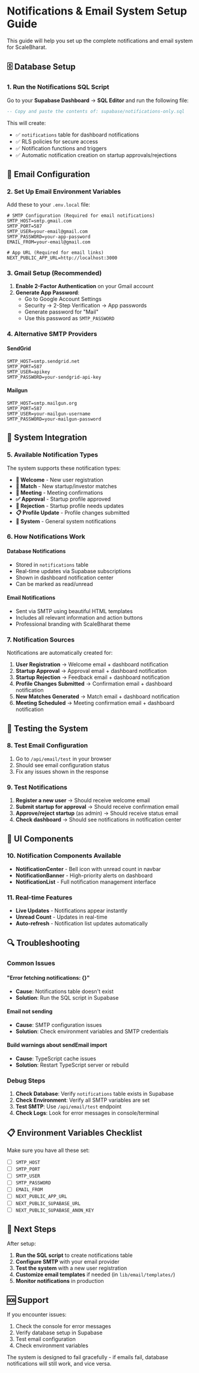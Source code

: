 # Notifications & Email System Setup Guide

This guide will help you set up the complete notifications and email system for ScaleBharat.

## 🗄️ Database Setup

### 1. Run the Notifications SQL Script

Go to your **Supabase Dashboard** → **SQL Editor** and run the following file:

```sql
-- Copy and paste the contents of: supabase/notifications-only.sql
```

This will create:
- ✅ `notifications` table for dashboard notifications
- ✅ RLS policies for secure access
- ✅ Notification functions and triggers
- ✅ Automatic notification creation on startup approvals/rejections

## 📧 Email Configuration

### 2. Set Up Email Environment Variables

Add these to your `.env.local` file:

```env
# SMTP Configuration (Required for email notifications)
SMTP_HOST=smtp.gmail.com
SMTP_PORT=587
SMTP_USER=your-email@gmail.com
SMTP_PASSWORD=your-app-password
EMAIL_FROM=your-email@gmail.com

# App URL (Required for email links)
NEXT_PUBLIC_APP_URL=http://localhost:3000
```

### 3. Gmail Setup (Recommended)

1. **Enable 2-Factor Authentication** on your Gmail account
2. **Generate App Password**:
   - Go to Google Account Settings
   - Security → 2-Step Verification → App passwords
   - Generate password for "Mail"
   - Use this password as `SMTP_PASSWORD`

### 4. Alternative SMTP Providers

#### SendGrid
```env
SMTP_HOST=smtp.sendgrid.net
SMTP_PORT=587
SMTP_USER=apikey
SMTP_PASSWORD=your-sendgrid-api-key
```

#### Mailgun
```env
SMTP_HOST=smtp.mailgun.org
SMTP_PORT=587
SMTP_USER=your-mailgun-username
SMTP_PASSWORD=your-mailgun-password
```

## 🔧 System Integration

### 5. Available Notification Types

The system supports these notification types:

- **🎉 Welcome** - New user registration
- **🎯 Match** - New startup/investor matches
- **📅 Meeting** - Meeting confirmations
- **✅ Approval** - Startup profile approved
- **📝 Rejection** - Startup profile needs updates
- **📋 Profile Update** - Profile changes submitted
- **🔔 System** - General system notifications

### 6. How Notifications Work

#### Database Notifications
- Stored in `notifications` table
- Real-time updates via Supabase subscriptions
- Shown in dashboard notification center
- Can be marked as read/unread

#### Email Notifications
- Sent via SMTP using beautiful HTML templates
- Includes all relevant information and action buttons
- Professional branding with ScaleBharat theme

### 7. Notification Sources

Notifications are automatically created for:

1. **User Registration** → Welcome email + dashboard notification
2. **Startup Approval** → Approval email + dashboard notification
3. **Startup Rejection** → Feedback email + dashboard notification
4. **Profile Changes Submitted** → Confirmation email + dashboard notification
5. **New Matches Generated** → Match email + dashboard notification
6. **Meeting Scheduled** → Meeting confirmation email + dashboard notification

## 🚀 Testing the System

### 8. Test Email Configuration

1. Go to `/api/email/test` in your browser
2. Should see email configuration status
3. Fix any issues shown in the response

### 9. Test Notifications

1. **Register a new user** → Should receive welcome email
2. **Submit startup for approval** → Should receive confirmation email
3. **Approve/reject startup** (as admin) → Should receive status email
4. **Check dashboard** → Should see notifications in notification center

## 🎨 UI Components

### 10. Notification Components Available

- **NotificationCenter** - Bell icon with unread count in navbar
- **NotificationBanner** - High-priority alerts on dashboard
- **NotificationList** - Full notification management interface

### 11. Real-time Features

- **Live Updates** - Notifications appear instantly
- **Unread Count** - Updates in real-time
- **Auto-refresh** - Notification list updates automatically

## 🔍 Troubleshooting

### Common Issues

#### "Error fetching notifications: {}"
- **Cause**: Notifications table doesn't exist
- **Solution**: Run the SQL script in Supabase

#### Email not sending
- **Cause**: SMTP configuration issues
- **Solution**: Check environment variables and SMTP credentials

#### Build warnings about sendEmail import
- **Cause**: TypeScript cache issues
- **Solution**: Restart TypeScript server or rebuild

### Debug Steps

1. **Check Database**: Verify `notifications` table exists in Supabase
2. **Check Environment**: Verify all SMTP variables are set
3. **Test SMTP**: Use `/api/email/test` endpoint
4. **Check Logs**: Look for error messages in console/terminal

## 📋 Environment Variables Checklist

Make sure you have all these set:

- [ ] `SMTP_HOST`
- [ ] `SMTP_PORT`
- [ ] `SMTP_USER`
- [ ] `SMTP_PASSWORD`
- [ ] `EMAIL_FROM`
- [ ] `NEXT_PUBLIC_APP_URL`
- [ ] `NEXT_PUBLIC_SUPABASE_URL`
- [ ] `NEXT_PUBLIC_SUPABASE_ANON_KEY`

## 🎯 Next Steps

After setup:

1. **Run the SQL script** to create notifications table
2. **Configure SMTP** with your email provider
3. **Test the system** with a new user registration
4. **Customize email templates** if needed (in `lib/email/templates/`)
5. **Monitor notifications** in production

## 🆘 Support

If you encounter issues:

1. Check the console for error messages
2. Verify database setup in Supabase
3. Test email configuration
4. Check environment variables

The system is designed to fail gracefully - if emails fail, database notifications will still work, and vice versa.
